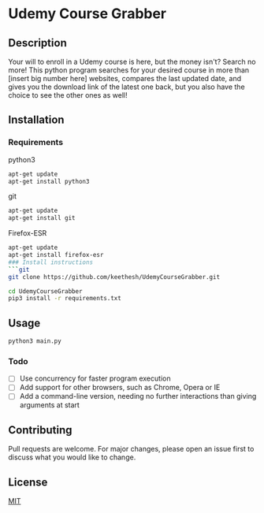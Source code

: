 # Udemy Course Grabber

## Description
Your will to enroll in a Udemy course is here, but the money isn't? Search no more! This python program searches for your desired course in more than [insert big number here] websites, compares the last updated date, and gives you the download link of the latest one back, but you also have the choice to see the other ones as well!

## Installation

### Requirements
python3
```bash
apt-get update
apt-get install python3
```
git
```bash
apt-get update
apt-get install git
```
Firefox-ESR
```bash
apt-get update
apt-get install firefox-esr
### Install instructions
```git
git clone https://github.com/keethesh/UdemyCourseGrabber.git
```
```bash
cd UdemyCourseGrabber
pip3 install -r requirements.txt
```

## Usage

```bash
python3 main.py
```

### Todo
 - [ ] Use concurrency for faster program execution
 - [ ] Add support for other browsers, such as Chrome, Opera or IE
 - [ ] Add a command-line version, needing no further interactions than giving arguments at start
## Contributing
Pull requests are welcome. For major changes, please open an issue first to discuss what you would like to change.

## License
[MIT](https://choosealicense.com/licenses/mit/)
